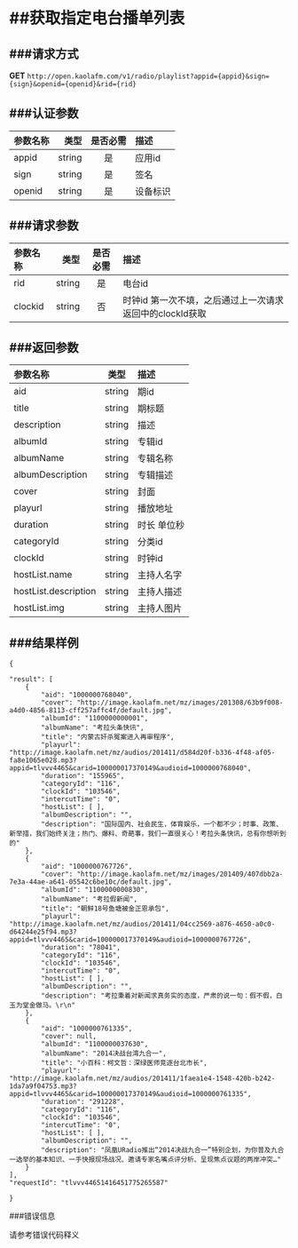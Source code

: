 ##获取指定电台播单列表
===
###请求方式
---

**GET** `http://open.kaolafm.com/v1/radio/playlist?appid={appid}&sign={sign}&openid={openid}&rid={rid}`

###认证参数
---
| 参数名称 | 类型    | 是否必需 |描述
|:------- |-------:|:------:|:----|
| appid   | string |   是   |应用id
| sign    | string |   是   |签名
| openid  | string |   是   |设备标识


###请求参数
---

| 参数名称 | 类型    | 是否必需 |描述
|:------- |-------:|:------:|:----|
| rid   | string |   是   |电台id
| clockid | string | 否 | 时钟id 第一次不填，之后通过上一次请求返回中的clockId获取




###返回参数
---

| 参数名称 | 类型    | 描述 
|:------- |:-------:|:------|
|aid	 | string	 | 期id
| title	| string	| 期标题
| description	| string	| 描述
| albumId | string	| 专辑id
| albumName | string	| 专辑名称
| albumDescription	| string	| 专辑描述
| cover | string	| 封面
| playurl | string	| 播放地址
| duration | string	| 时长 单位秒
| categoryId | string	| 分类id
| clockId | string	|  时钟id
| hostList.name | string	| 主持人名字
| hostList.description	| string	| 主持人描述
| hostList.img	| string	| 主持人图片




###结果样例
---

    {

    "result": [
        {
            "aid": "1000000768040",
            "cover": "http://image.kaolafm.net/mz/images/201308/63b9f008-a4d0-4856-8113-cff257affc4f/default.jpg",
            "albumId": "1100000000001",
            "albumName": "考拉头条快讯",
            "title": "内蒙古奸杀冤案进入再审程序",
            "playurl": "http://image.kaolafm.net/mz/audios/201411/d584d20f-b336-4f48-af05-fa8e1065e028.mp3?appid=tlvvv4465&carid=100000017370149&audioid=1000000768040",
            "duration": "155965",
            "categoryId": "116",
            "clockId": "103546",
            "intercutTime": "0",
            "hostList": [ ],
            "albumDescription": "",
            "description": "国际国内、社会民生，体育娱乐，一个都不少；时事、政策、新举措，我们始终关注；热门、爆料、奇葩事，我们一直很关心！考拉头条快讯，总有你想听到的"
        },
        {
            "aid": "1000000767726",
            "cover": "http://image.kaolafm.net/mz/images/201409/407dbb2a-7e3a-44ae-a641-05542c6be10c/default.jpg",
            "albumId": "1100000000830",
            "albumName": "考拉假新闻",
            "title": "朝鲜18号鱼塘被金正恩承包",
            "playurl": "http://image.kaolafm.net/mz/audios/201411/04cc2569-a876-4650-a0c0-d64244e25f94.mp3?appid=tlvvv4465&carid=100000017370149&audioid=1000000767726",
            "duration": "78041",
            "categoryId": "116",
            "clockId": "103546",
            "intercutTime": "0",
            "hostList": [ ],
            "albumDescription": "",
            "description": "考拉秉着对新闻求真务实的态度，严肃的说一句：假不假，白玉为堂金做马。\r\n"
        },
        {
            "aid": "1000000761335",
            "cover": null,
            "albumId": "1100000037630",
            "albumName": "2014决战台湾九合一",
            "title": "小百科：柯文哲：深绿医师竞逐台北市长",
            "playurl": "http://image.kaolafm.net/mz/audios/201411/1faea1e4-1548-420b-b242-1da7a9f04753.mp3?appid=tlvvv4465&carid=100000017370149&audioid=1000000761335",
            "duration": "291228",
            "categoryId": "116",
            "clockId": "103546",
            "intercutTime": "0",
            "hostList": [ ],
            "albumDescription": "",
            "description": "凤凰URadio推出“2014决战九合一”特别企划，为你普及九合一选举的基本知识、一手快报现场战况、邀请专家名嘴点评分析、呈现焦点议题的两岸冲突…"
        }
    ],
    "requestId": "tlvvv44651416451775265587"

    }
###错误信息

请参考错误代码释义